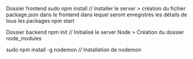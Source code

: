Dossier frontend
sudo npm install // Installer le server
    > création du fichier package.json dans le frontend dans lequel seront enregistrés les détails de tous les packages 
npm start

Dossier backend
npm init  // Initialisé le server Node
    > Création du dossier node_modules

sudo npm install -g nodemon // Installation de nodemon